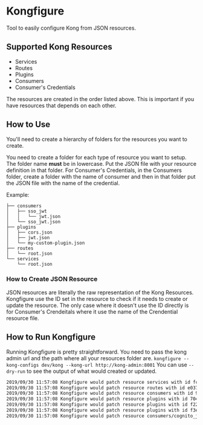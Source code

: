 # Kongfigure
Tool to easily configure Kong from JSON resources.

## Supported Kong Resources
 * Services
 * Routes
 * Plugins
 * Consumers
 * Consumer's Credentials
 
The resources are created in the order listed above. This is important if you have resources that depends on each other.

## How to Use
You'll need to create a hierarchy of folders for the resources you want to create.

You need to create a folder for each type of resource you want to setup. The folder name __must__ be in lowercase. Put the JSON file with your resource definition in that folder.
For Consumer's Credentials, in the Consumers folder, create a folder with the name of consumer and then in that folder put the JSON file with the name of the credential.

Example:
```
├── consumers
│   ├── sso_jwt
│   │   └── jwt.json
│   └── sso_jwt.json
├── plugins
│   ├── cors.json
│   ├── jwt.json
│   └── my-custom-plugin.json
├── routes
│   └── root.json
└── services
    └── root.json
```
### How to Create JSON Resource
JSON resources are literally the raw representation of the Kong Resources. Kongfigure use the ID set in the resource to check if it needs to create or update the resource. The only case where it doesn't use the ID directly is for Consumer's Crendeitals where it use the name of the Crendential resource file.


## How to Run Kongfigure
Running Kongfigure is pretty straightforward. You need to pass the kong admin url and the path where all your resources folder are.
`kongfigure --kong-configs dev/kong --kong-url http://kong-admin:8001`
You can use `--dry-run` to see the output of what would created or updated.
```bash
2019/09/30 11:57:08 Kongfigure would patch resource services with id fc9631b1-72f8-4524-a7bf-f85efb65bccd
2019/09/30 11:57:08 Kongfigure would patch resource routes with id e0372fc0-ea10-4141-a130-f0a8555cc8c6
2019/09/30 11:57:08 Kongfigure would patch resource consumers with id 933e9a10-26ba-46d2-9450-075a5a42674f
2019/09/30 11:57:08 Kongfigure would patch resource plugins with id 70433b08-00c9-4031-940a-678b43ce34b6
2019/09/30 11:57:08 Kongfigure would patch resource plugins with id f22d2c5f-2ea5-48d1-9b1b-b5493107697c
2019/09/30 11:57:08 Kongfigure would patch resource plugins with id f3e9b76f-54ba-4535-ab9b-2af6d7513740
2019/09/30 11:57:08 Kongfigure would patch resource consumers/cognito_jwt/jwt with id 285ba56f-36bc-421c-a373-99a21b9cdc76
```